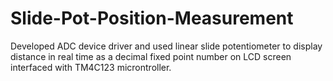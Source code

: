 # Slide-Pot-Position-Measurement

Developed ADC device driver and used linear slide potentiometer to display distance in real time as a decimal fixed point number on LCD screen interfaced with TM4C123 microntroller.
